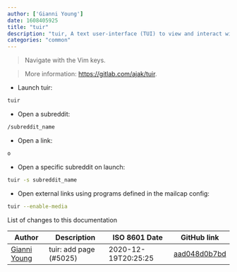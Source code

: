 ```yaml
---
author: ['Gianni Young']
date: 1608405925
title: "tuir"
description: "tuir, A text user-interface (TUI) to view and interact with Reddit from your terminal."
categories: "common"
---
```

> Navigate with the Vim keys.

> More information: <https://gitlab.com/ajak/tuir>.

- Launch tuir:

```bash
tuir
```

- Open a subreddit:

```bash
/subreddit_name
```

- Open a link:

```bash
o
```

- Open a specific subreddit on launch:

```bash
tuir -s subreddit_name
```

- Open external links using programs defined in the mailcap config:

```bash
tuir --enable-media
```
List of changes to this documentation


Author | Description | ISO 8601 Date | GitHub link
------|-----|-----|-----
[Gianni Young](mailto:43043456+GianniBYoung@users.noreply.github.com) | tuir: add page (#5025) | 2020-12-19T20:25:25 | [aad048d0b7bd](https://github.com/tldr-pages/tldr/commit/aad048d0b7bdc109f3ae4015dc6dea780ac0a7fa)

